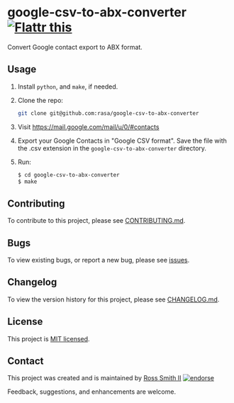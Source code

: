 # google-csv-to-abx-converter [![Flattr this][flatter_png]][flatter]

Convert Google contact export to ABX format.

## Usage

1. Install `python`, and `make`, if needed.

2. Clone the repo:
	````bash
	git clone git@github.com:rasa/google-csv-to-abx-converter
	````

3. Visit https://mail.google.com/mail/u/0/#contacts

4. Export your Google Contacts in "Google CSV format". Save the file with the .csv extension in the `google-csv-to-abx-converter` directory.

5. Run:
	````bash
	$ cd google-csv-to-abx-converter
	$ make
	````

## Contributing

To contribute to this project, please see [CONTRIBUTING.md](CONTRIBUTING.md).

## Bugs

To view existing bugs, or report a new bug, please see [issues](../../issues).

## Changelog

To view the version history for this project, please see [CHANGELOG.md](CHANGELOG.md).

## License

This project is [MIT licensed](LICENSE).

## Contact

This project was created and is maintained by [Ross Smith II][] [![endorse][endorse_png]][endorse]

Feedback, suggestions, and enhancements are welcome.

[Ross Smith II]: mailto:ross@smithii.com "ross@smithii.com"
[flatter]: https://flattr.com/submit/auto?user_id=rasa&url=https%3A%2F%2Fgithub.com%2Frasa%2Fgoogle-csv-to-abx-converter
[flatter_png]: http://button.flattr.com/flattr-badge-large.png "Flattr this"
[endorse]: https://coderwall.com/rasa
[endorse_png]: https://api.coderwall.com/rasa/endorsecount.png "endorse"

